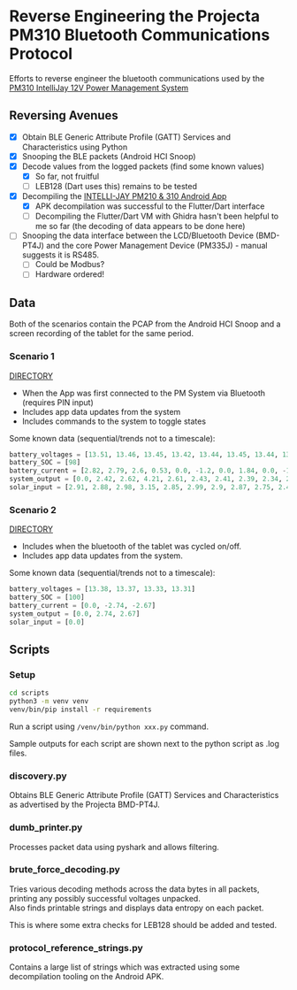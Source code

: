 # Reverse Engineering the Projecta PM310 Bluetooth Communications Protocol

Efforts to reverse engineer the bluetooth communications used by the [PM310 IntelliJay 12V Power Management System](https://www.projecta.com.au/ts1721611140/attachments/ProductAttachmentGroup/1/PM310-BT4J%20Instruction%20Manual-IS583%2011-23_Screen.pdf)

## Reversing Avenues

- [x] Obtain BLE Generic Attribute Profile (GATT) Services and Characteristics using Python  
- [x] Snooping the BLE packets (Android HCI Snoop)  
- [x] Decode values from the logged packets (find some known values)  
     - [x] So far, not fruitful  
     - [ ] LEB128 (Dart uses this) remains to be tested  
- [x] Decompiling the [INTELLI-JAY PM210 & 310 Android App](https://play.google.com/store/apps/details?id=com.tbbpower.bwi.cmpj&hl=en_AU)  
     - [x] APK decompilation was successful to the Flutter/Dart interface  
     - [ ] Decompiling the Flutter/Dart VM with Ghidra hasn't been helpful to me so far (the decoding of data appears to be done here)  
- [ ] Snooping the data interface between the LCD/Bluetooth Device (BMD-PT4J) and the core Power Management Device (PM335J) - manual suggests it is RS485.
     - [ ] Could be Modbus?
     - [ ] Hardware ordered! 

## Data

Both of the scenarios contain the PCAP from the Android HCI Snoop and a screen recording of the tablet for the same period.

### Scenario 1

[DIRECTORY](data/scenario1/)

- When the App was first connected to the PM System via Bluetooth (requires PIN input)
- Includes app data updates from the system
- Includes commands to the system to toggle states

Some known data (sequential/trends not to a timescale):

```python
battery_voltages = [13.51, 13.46, 13.45, 13.42, 13.44, 13.45, 13.44, 13.43, 13.46, 13.43, 13.45, 13.39, 13.43, 13.47]
battery_SOC = [98]
battery_current = [2.82, 2.79, 2.6, 0.53, 0.0, -1.2, 0.0, 1.84, 0.0, -1.66, 0.0, 2.22]
system_output = [0.0, 2.42, 2.62, 4.21, 2.61, 2.43, 2.41, 2.39, 2.34, 2.99, 2.1, 2.3, 2.52, 3.87]
solar_input = [2.91, 2.88, 2.98, 3.15, 2.85, 2.99, 2.9, 2.87, 2.75, 2.41, 2.34, 2.27, 2.22, 2.25, 2.13, 2.22, 2.16, 2.24, 2.23]
```

### Scenario 2

[DIRECTORY](data/scenario2/)

- Includes when the bluetooth of the tablet was cycled on/off.
- Includes app data updates from the system.

Some known data (sequential/trends not to a timescale):

```python
battery_voltages = [13.38, 13.37, 13.33, 13.31]
battery_SOC = [100]
battery_current = [0.0, -2.74, -2.67]
system_output = [0.0, 2.74, 2.67]
solar_input = [0.0]
```

## Scripts

### Setup

```sh
cd scripts
python3 -m venv venv
venv/bin/pip install -r requirements
```

Run a script using `/venv/bin/python xxx.py` command.

Sample outputs for each script are shown next to the python script as .log files.

### discovery.py

Obtains BLE Generic Attribute Profile (GATT) Services and Characteristics as advertised by the Projecta BMD-PT4J.

### dumb_printer.py

Processes packet data using pyshark and allows filtering.

### brute_force_decoding.py

Tries various decoding methods across the data bytes in all packets, printing any possibly successful voltages unpacked.  
Also finds printable strings and displays data entropy on each packet.

This is where some extra checks for LEB128 should be added and tested.

### protocol_reference_strings.py

Contains a large list of strings which was extracted using some decompilation tooling on the Android APK.

